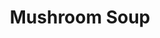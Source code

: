 ---
title: Mushroom Soup
metadata:
  course: Main
  servings: '6'
  title: Mushroom Soup
ingredients:
- name: onion
  amount: '1'
- name: diced mushrooms
  amount: 400 g
- name: stock
  amount: 1500 ml
- name: red lentils
  amount: 200 g
- name: garlic cloves
  amount: '4'
- name: mixed herbs
  amount: some
- name: coconut milk
  amount: 400ml
cookware:
- name: pressure cooker
- name: mixing bowl
- name: soup blender
steps:
- description: Dice the garlic cloves and onion.
- description: Put the pressure cooker on browning mode and cook the onion and garlic
    until they're soft.
- description: Add the diced mushrooms, red lentils, coconut milk, stock and mixed
    herbs to the pot and pressure cook for 10 minutes.
- description: Pour out into a mixing bowl and leave until it cools a little.
- description: Use a soup blender to blend into a smooth soup.

---